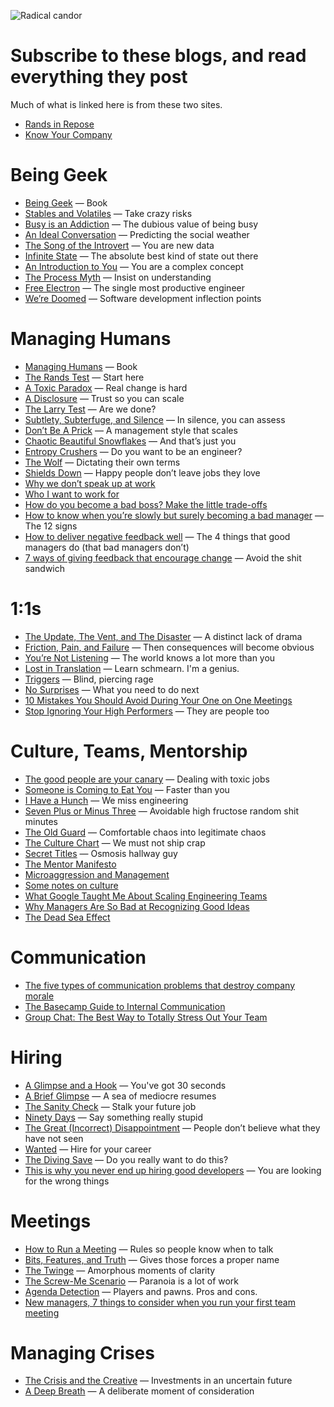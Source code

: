 ![Radical candor](https://media.githubusercontent.com/media/skyzyx/managing-humans/master/images/radical-candor.jpg)

# Subscribe to these blogs, and read everything they post

Much of what is linked here is from these two sites.

* [Rands in Repose](https://randsinrepose.com)
* [Know Your Company](https://blog.knowyourcompany.com)

# Being Geek
* [Being Geek](https://www.amazon.com/-/dp/0596155409) — Book
* [Stables and Volatiles](https://randsinrepose.com/archives/stables-and-volatiles/) — Take crazy risks
* [Busy is an Addiction](https://randsinrepose.com/archives/busy-is-an-addiction/) — The dubious value of being busy
* [An Ideal Conversation](https://randsinrepose.com/archives/an-ideal-conversation/) — Predicting the social weather
* [The Song of the Introvert](https://randsinrepose.com/archives/the-song-of-the-introvert/) — You are new data
* [Infinite State](https://randsinrepose.com/archives/infinite-state/) — The absolute best kind of state out there
* [An Introduction to You](https://randsinrepose.com/archives/an-introduction-to-you/) — You are a complex concept
* [The Process Myth](https://randsinrepose.com/archives/the-process-myth/) — Insist on understanding
* [Free Electron](https://randsinrepose.com/archives/free-electron/) — The single most productive engineer
* [We’re Doomed](https://randsinrepose.com/archives/were-doomed/) — Software development inflection points

# Managing Humans
* [Managing Humans](https://www.amazon.com/-/dp/1484271157) — Book
* [The Rands Test](https://randsinrepose.com/archives/the-rands-test/) — Start here
* [A Toxic Paradox](https://randsinrepose.com/archives/a-toxic-paradox/) — Real change is hard
* [A Disclosure](https://randsinrepose.com/archives/a-disclosure/) — Trust so you can scale
* [The Larry Test](https://randsinrepose.com/archives/the-larry-test/) — Are we done?
* [Subtlety, Subterfuge, and Silence](https://randsinrepose.com/archives/subtlety-subterfuge-and-silence/) — In silence, you can assess
* [Don’t Be A Prick](https://randsinrepose.com/archives/dont-be-a-prick/) — A management style that scales
* [Chaotic Beautiful Snowflakes](https://randsinrepose.com/archives/chaotic-beautiful-snowflakes/) — And that’s just you
* [Entropy Crushers](https://randsinrepose.com/archives/entropy-crushers/) — Do you want to be an engineer?
* [The Wolf](https://randsinrepose.com/archives/the-wolf/) — Dictating their own terms
* [Shields Down](https://randsinrepose.com/archives/shields-down/) — Happy people don’t leave jobs they love
* [Why we don’t speak up at work](https://signalvnoise.com/posts/3760-why-we-dont-speak-up-at-work)
* [Who I want to work for](https://medium.com/@keavy/who-i-want-to-work-for-b04ce972c202)
* [How do you become a bad boss? Make the little trade-offs](https://knowyourteam.com/blog/2018/10/16/how-to-become-a-bad-boss-make-the-little-trade-offs/)
* [How to know when you’re slowly but surely becoming a bad manager](https://signalvnoise.com/svn3/the-12-signs-how-to-know-when-youre-slowly-but-surely-becoming-a-bad-manager/) — The 12 signs
* [How to deliver negative feedback well](https://knowyourteam.com/blog/2018/10/15/how-to-deliver-negative-feedback-well-the-4-things-that-good-managers-do-that-bad-managers/) — The 4 things that good managers do (that bad managers don’t)
* [7 ways of giving feedback that encourage change](https://knowyourteam.com/blog/2019/08/29/7-ways-of-giving-feedback-that-encourage-change/) — Avoid the shit sandwich

# 1:1s
* [The Update, The Vent, and The Disaster](https://randsinrepose.com/archives/the-update-the-vent-and-the-disaster/) — A distinct lack of drama
* [Friction, Pain, and Failure](https://randsinrepose.com/archives/friction-pain-and-failure/) — Then consequences will become obvious
* [You’re Not Listening](https://randsinrepose.com/archives/youre-not-listening/) — The world knows a lot more than you
* [Lost in Translation](https://randsinrepose.com/archives/lost-in-translation/) — Learn schmearn. I'm a genius.
* [Triggers](https://randsinrepose.com/archives/triggers/) — Blind, piercing rage
* [No Surprises](https://randsinrepose.com/archives/no-surprises/) — What you need to do next
* [10 Mistakes You Should Avoid During Your One on One Meetings](https://www.fellow.app/blog/2019/10-mistakes-you-should-avoid-during-one-on-one-meetings/)
* [Stop Ignoring Your High Performers](https://hbr.org/2024/10/stop-ignoring-your-high-performers) — They are people too

# Culture, Teams, Mentorship
* [The good people are your canary](https://x.com/bphogan/status/1021893517931687938) — Dealing with toxic jobs
* [Someone is Coming to Eat You](https://randsinrepose.com/archives/someone-is-coming-to-eat-you/) — Faster than you
* [I Have a Hunch](https://randsinrepose.com/archives/i-have-a-hunch/) — We miss engineering
* [Seven Plus or Minus Three](https://randsinrepose.com/archives/seven-plus-or-minus-three/) — Avoidable high fructose random shit minutes
* [The Old Guard](https://randsinrepose.com/archives/the-old-guard/) — Comfortable chaos into legitimate chaos
* [The Culture Chart](https://randsinrepose.com/archives/the-culture-chart/) — We must not ship crap
* [Secret Titles](https://randsinrepose.com/archives/secret-titles/) — Osmosis hallway guy
* [The Mentor Manifesto](https://www.davidgcohen.com/2011/08/28/the-mentor-manifesto/)
* [Microaggression and Management](https://web.archive.org/web/20140405220327/https://medium.com/about-work/65d4740f7a2f)
* [Some notes on culture](https://ataussig.com/post/32402969166/some-notes-on-culture)
* [What Google Taught Me About Scaling Engineering Teams](http://www.theeffectiveengineer.com/blog/what-i-learned-from-googles-engineering-culture)
* [Why Managers Are So Bad at Recognizing Good Ideas](https://www.theatlantic.com/business/archive/2016/06/adam-grant-aspen/489056/)
* [The Dead Sea Effect](https://medium.com/geekculture/the-dead-sea-effect-d71df13724f8)

# Communication
* [The five types of communication problems that destroy company morale](https://qz.com/work/1587170/the-five-types-of-communication-problems-that-destroy-company-morale/)
* [The Basecamp Guide to Internal Communication](https://basecamp.com/guides/how-we-communicate)
* [Group Chat: The Best Way to Totally Stress Out Your Team](https://basecamp.com/guides/group-chat-problems)

# Hiring
* [A Glimpse and a Hook](https://randsinrepose.com/archives/a-glimpse-and-a-hook/) — You've got 30 seconds
* [A Brief Glimpse](https://randsinrepose.com/archives/a-brief-glimpse/) — A sea of mediocre resumes
* [The Sanity Check](https://randsinrepose.com/archives/the-sanity-chec/) — Stalk your future job
* [Ninety Days](https://randsinrepose.com/archives/ninety-days/) — Say something really stupid
* [The Great (Incorrect) Disappointment](https://randsinrepose.com/archives/the-great-incorrect-disappointment/) — People don’t believe what they have not seen
* [Wanted](https://randsinrepose.com/archives/wanted/) — Hire for your career
* [The Diving Save](https://randsinrepose.com/archives/the-diving-save/) — Do you really want to do this?
* [This is why you never end up hiring good developers](https://qz.com/258066/this-is-why-you-dont-hire-good-developers/) — You are looking for the wrong things

# Meetings
* [How to Run a Meeting](https://randsinrepose.com/archives/how-to-run-a-meeting/) — Rules so people know when to talk
* [Bits, Features, and Truth](https://randsinrepose.com/archives/bits-features-and-truth/) — Gives those forces a proper name
* [The Twinge](https://randsinrepose.com/archives/the-twinge/) — Amorphous moments of clarity
* [The Screw-Me Scenario](https://randsinrepose.com/archives/the-screwme-scenario/) — Paranoia is a lot of work
* [Agenda Detection](https://randsinrepose.com/archives/agenda-detection/) — Players and pawns. Pros and cons.
* [New managers, 7 things to consider when you run your first team meeting](https://knowyourteam.com/blog/2018/10/12/new-managers-heres-how-to-run-your-first-team-meeting/)

# Managing Crises
* [The Crisis and the Creative](https://randsinrepose.com/archives/the-crisis-and-the-creative/) — Investments in an uncertain future
* [A Deep Breath](https://randsinrepose.com/archives/a-deep-breath/) — A deliberate moment of consideration

